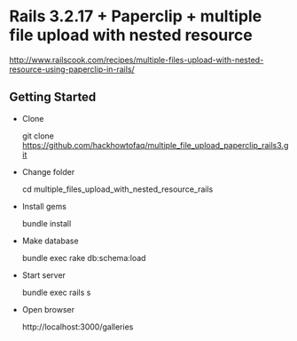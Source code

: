 # Rails 3.2.17 + Paperclip + multiple file upload with nested resource 

http://www.railscook.com/recipes/multiple-files-upload-with-nested-resource-using-paperclip-in-rails/

## Getting Started

* Clone 

    git clone https://github.com/hackhowtofaq/multiple_file_upload_paperclip_rails3.git 

* Change folder

    cd multiple_files_upload_with_nested_resource_rails

* Install gems

    bundle install

* Make database

    bundle exec rake db:schema:load

* Start server

    bundle exec rails s

* Open browser

    http://localhost:3000/galleries

